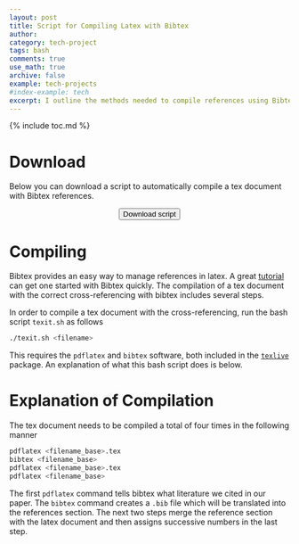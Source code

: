 ```yaml
---
layout: post
title: Script for Compiling Latex with Bibtex
author:
category: tech-project
tags: bash
comments: true
use_math: true
archive: false
example: tech-projects
#index-example: tech
excerpt: I outline the methods needed to compile references using Bibtex in a Latex document. 
---
```


{% include toc.md %}

# Download

Below you can download a script to automatically compile a tex document with
Bibtex references.

<div align="center">
  <a href="/files/tech/texit.sh">
    <button type="button" class="btn btn-default">
      Download script
    </button>
  </a>
</div>

# Compiling

Bibtex provides an easy way to manage references in latex. A great
[tutorial](http://www.latex-tutorial.com/tutorials/beginners/lesson-7/) can get
one started with Bibtex quickly. The compilation of a tex document with the
correct cross-referencing with bibtex includes several steps.

In order to compile a tex document with the cross-referencing, run the bash
script ``texit.sh`` as follows

~~~ bash
./texit.sh <filename>
~~~

This requires the `pdflatex` and `bibtex` software, both included in the
[`texlive`](http://www.tug.org/texlive/) package. An explanation of what this
bash script does is below.

# Explanation of Compilation

The tex document needs to be compiled a total of four times in the following
manner

~~~ bash
pdflatex <filename_base>.tex
bibtex <filename_base>
pdflatex <filename_base>.tex
pdflatex <filename_base>
~~~

The first ``pdflatex`` command tells bibtex what literature we cited in our paper. The ``bibtex`` command creates a ``.bib`` file which will be translated into the references section. The next two steps merge the reference section with the latex document and then assigns successive numbers in the last step.


